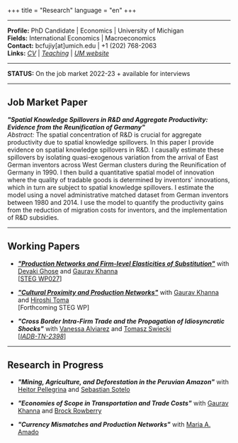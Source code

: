 
+++
title = "Research"
language = "en"
+++

---

**Profile:** PhD Candidate | Economics | University of Michigan \
**Fields:** International Economics | Macroeconomics \
**Contact:** bcfujiy[at]umich.edu | +1 (202) 768-2063 \
**Links:** [*CV*](https://www.dropbox.com/s/cdmddl2g2a669b6/CV_BCF.pdf?dl=0) | [*Teaching*](https://www.dropbox.com/s/5kv62xiba64c0sl/TeachEval_BCF.pdf?dl=0) | [*UM website*](https://prod.lsa.umich.edu/econ/people/phd-students/brian-cevallos-fujiy.html)

---

**STATUS:** On the job market 2022-23 + available for interviews

---

## Job Market Paper
***"Spatial Knowledge Spillovers in R&D and Aggregate Productivity: Evidence from the Reunification of Germany"*** \
*Abstract:* The spatial concentration of R&D is crucial for aggregate productivity due to spatial knowledge spillovers. In this paper I provide evidence on spatial knowledge spillovers in R&D. I causally estimate these spillovers by isolating quasi-exogenous variation from the arrival of East German inventors across West German clusters during the Reunification of Germany in 1990. I then build a quantitative spatial model of innovation where the quality of tradable goods is determined by inventors' innovations, which in turn are subject to spatial knowledge spillovers. I estimate the model using a novel administrative matched dataset from German inventors between 1980 and 2014. I use the model to quantify the productivity gains from the reduction of migration costs for inventors, and the implementation of R&D subsidies.



---

## Working Papers

* ***["Production Networks and Firm-level Elasticities of Substitution"](https://www.dropbox.com/s/3rl5kojr4cwhmld/Draft_V4.pdf?dl=0)*** with [Devaki Ghose](https://sites.google.com/view/devakighose/home) and [Gaurav Khanna](https://www.econgaurav.com/) \
[[STEG WP027](https://steg.cepr.org/sites/default/files/2022-09/WP027%20CevallosFujiyGhoseKhanna%20ProductionNetworksAndFirmLevelElasticitiesOfSubstitution_0.pdf)]

* ***["Cultural Proximity and Production Networks"](https://drive.google.com/file/d/1eaFd6PRM7CWm5YwaDeOplfyXrMLEQFw1/view?usp=sharing)*** with [Gaurav Khanna](https://www.econgaurav.com/) and [Hiroshi Toma](https://hiroshitoma.github.io/) \
[Forthcoming STEG WP]

* ***"Cross Border Intra-Firm Trade and the Propagation of Idiosyncratic Shocks"*** with [Vanessa Alviarez](http://www.vanessaalviarezubc.com/) and [Tomasz Swiecki](https://sites.google.com/site/tomaszswiecki/) \
[[*IADB-TN-2398*](https://publications.iadb.org/publications/english/document/Cross-Border-Intra-Firm-Trade-and-the-Propagation-of-Idiosyncratic-Shocks-A-New-Dataset.pdf)]

---

## Research in Progress

* ***"Mining, Agriculture, and Deforestation in the Peruvian Amazon"*** with [Heitor Pellegrina](https://sites.google.com/site/heitorpellegrina/) and [Sebastian Sotelo](http://www-personal.umich.edu/~ssotelo/)

* ***"Economies of Scope in Transportation and Trade Costs"*** with [Gaurav Khanna](https://www.econgaurav.com/) and [Brock Rowberry](https://lsa.umich.edu/econ/people/phd-students/brock-rowberry.html)

* ***"Currency Mismatches and Production Networks"*** with [Maria A. Amado](https://sites.google.com/view/mariaalejandraamado/p%C3%A1gina-principal)